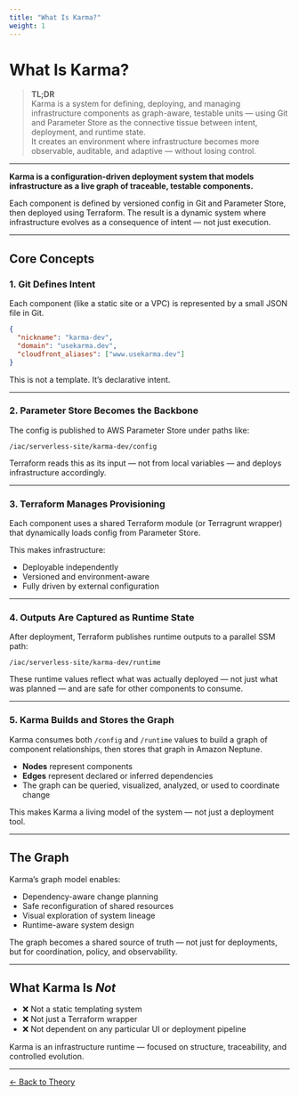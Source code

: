 ```yaml
---
title: "What Is Karma?"
weight: 1
---
```


# What Is Karma?

> **TL;DR**  
> Karma is a system for defining, deploying, and managing infrastructure components as graph-aware, testable units — using Git and Parameter Store as the connective tissue between intent, deployment, and runtime state.  
> It creates an environment where infrastructure becomes more observable, auditable, and adaptive — without losing control.

---

**Karma is a configuration-driven deployment system that models infrastructure as a live graph of traceable, testable components.**

Each component is defined by versioned config in Git and Parameter Store, then deployed using Terraform. The result is a dynamic system where infrastructure evolves as a consequence of intent — not just execution.

---

## Core Concepts

### 1. Git Defines Intent

Each component (like a static site or a VPC) is represented by a small JSON file in Git.

```json
{
  "nickname": "karma-dev",
  "domain": "usekarma.dev",
  "cloudfront_aliases": ["www.usekarma.dev"]
}
```

This is not a template. It’s declarative intent.

---

### 2. Parameter Store Becomes the Backbone

The config is published to AWS Parameter Store under paths like:

```
/iac/serverless-site/karma-dev/config
```

Terraform reads this as its input — not from local variables — and deploys infrastructure accordingly.

---

### 3. Terraform Manages Provisioning

Each component uses a shared Terraform module (or Terragrunt wrapper) that dynamically loads config from Parameter Store.

This makes infrastructure:

- Deployable independently  
- Versioned and environment-aware  
- Fully driven by external configuration

---

### 4. Outputs Are Captured as Runtime State

After deployment, Terraform publishes runtime outputs to a parallel SSM path:

```
/iac/serverless-site/karma-dev/runtime
```

These runtime values reflect what was actually deployed — not just what was planned — and are safe for other components to consume.

---

### 5. Karma Builds and Stores the Graph

Karma consumes both `/config` and `/runtime` values to build a graph of component relationships, then stores that graph in Amazon Neptune.

- **Nodes** represent components
- **Edges** represent declared or inferred dependencies
- The graph can be queried, visualized, analyzed, or used to coordinate change

This makes Karma a living model of the system — not just a deployment tool.

---

## The Graph

Karma’s graph model enables:

- Dependency-aware change planning  
- Safe reconfiguration of shared resources  
- Visual exploration of system lineage  
- Runtime-aware system design  

The graph becomes a shared source of truth — not just for deployments, but for coordination, policy, and observability.

---

## What Karma Is *Not*

- ❌ Not a static templating system  
- ❌ Not just a Terraform wrapper  
- ❌ Not dependent on any particular UI or deployment pipeline  

Karma is an infrastructure runtime — focused on structure, traceability, and controlled evolution.

---

[← Back to Theory](/theory/)
